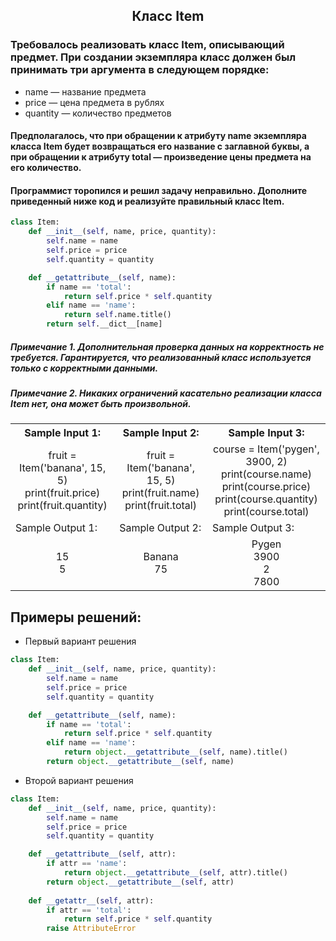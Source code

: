 <h2 style="text-align:center">Класс Item</h2>


### Требовалось реализовать класс Item, описывающий предмет. При создании экземпляра класс должен был принимать три аргумента в следующем порядке:
* name — название предмета
* price — цена предмета в рублях
* quantity — количество предметов
#### Предполагалось, что при обращении к атрибуту name экземпляра класса Item будет возвращаться его название с заглавной буквы, а при обращении к атрибуту total — произведение цены предмета на его количество.
#### Программист торопился и решил задачу неправильно. Дополните приведенный ниже код и реализуйте правильный класс Item.
```python
class Item:
    def __init__(self, name, price, quantity):
        self.name = name
        self.price = price
        self.quantity = quantity

    def __getattribute__(self, name):
        if name == 'total': 
            return self.price * self.quantity
        elif name == 'name':
            return self.name.title()
        return self.__dict__[name]
```
##### Примечание 1. Дополнительная проверка данных на корректность не требуется. Гарантируется, что реализованный класс используется только с корректными данными.
##### Примечание 2. Никаких ограничений касательно реализации класса Item нет, она может быть произвольной.

<table align="center">
  <tbody>
    <tr>
      <th>Sample Input 1: </th>
      <th>Sample Input 2: </th>
      <th>Sample Input 3: </th>
    </tr>
    <tr>
      <td align="center">fruit = Item('banana', 15, 5)<br>
                          print(fruit.price)<br>
                          print(fruit.quantity)<br></td>
      <td align="center">fruit = Item('banana', 15, 5)<br>
                          print(fruit.name)<br>
                          print(fruit.total)<br></td>                      
      <td align="center">course = Item('pygen', 3900, 2)<br>
                        print(course.name)<br>
                        print(course.price)<br>
                        print(course.quantity)<br>
                        print(course.total)<br></td>
    </tr>
    <tr>
      <td>Sample Output 1:</td>
      <td>Sample Output 2:</td>
      <td>Sample Output 3:</td>
      </tr>
    <tr>
      <td align="center">
                        15<br>
                        5<br>
      </td>
      <td align="center">
                        Banana<br>
                        75<br>
      </td>
      <td align="center">
                        Pygen<br>
                        3900<br>
                        2<br>
                        7800<br>
      </td>
    </tr>
  </tbody>
</table>



## Примеры решений:
* Первый вариант решения
```python
class Item:
    def __init__(self, name, price, quantity):
        self.name = name
        self.price = price
        self.quantity = quantity

    def __getattribute__(self, name):
        if name == 'total': 
            return self.price * self.quantity
        elif name == 'name':
            return object.__getattribute__(self, name).title()
        return object.__getattribute__(self, name)
```
* Второй вариант решения

```python
class Item:
    def __init__(self, name, price, quantity):
        self.name = name
        self.price = price
        self.quantity = quantity

    def __getattribute__(self, attr):
        if attr == 'name':
            return object.__getattribute__(self, attr).title()
        return object.__getattribute__(self, attr)
    
    def __getattr__(self, attr):
        if attr == 'total':
            return self.price * self.quantity
        raise AttributeError
```


